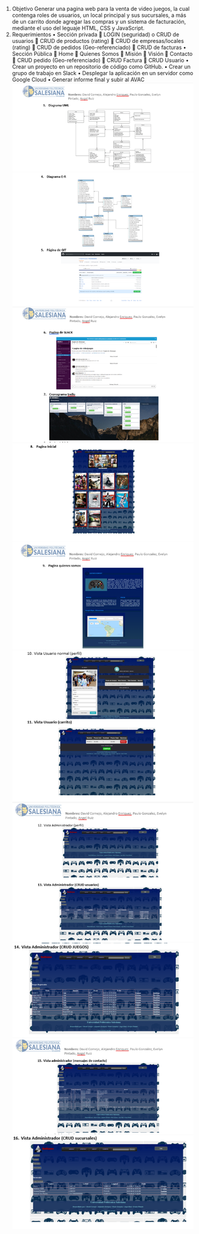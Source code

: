 1.	Objetivo
Generar una pagina web para la venta de video juegos, la cual contenga roles de usuarios, un local principal y sus sucursales, a más de un carrito donde agregar las compras y un sistema de facturación, mediante el uso del leguaje HTML, CSS y JavaScript.
2.	Requerimientos 
      •	Sección privada 
          	 LOGIN (seguridad) o CRUD de usuarios 
          	 CRUD de productos (rating) 
          	CRUD de empresas/locales (rating) 
          	CRUD de pedidos (Geo-referenciado)
          	 CRUD de facturas
      •	Sección Pública
          	Home
          	Quienes Somos
          	Misión
          	Visión
          	Contacto
          	CRUD pedido (Geo-referenciado) 
          	CRUD Factura 
          	CRUD Usuario
      •	Crear un proyecto en un repositorio de código como GitHub.
      •	Crear un grupo de trabajo en Slack 
      •	Desplegar la aplicación en un servidor como Google Cloud 
      •	Generar informe final y subir al AVAC
![1](https://github.com/AlejoEnriquez2/PracticaExamen/blob/master/capturas/1.PNG)
![1](https://github.com/AlejoEnriquez2/PracticaExamen/blob/master/capturas/2.PNG)
![1](https://github.com/AlejoEnriquez2/PracticaExamen/blob/master/capturas/3.PNG)
![1](https://github.com/AlejoEnriquez2/PracticaExamen/blob/master/capturas/4.PNG)
![1](https://github.com/AlejoEnriquez2/PracticaExamen/blob/master/capturas/5.PNG)
![1](https://github.com/AlejoEnriquez2/PracticaExamen/blob/master/capturas/6.PNG)
![1](https://github.com/AlejoEnriquez2/PracticaExamen/blob/master/capturas/7.PNG)
![1](https://github.com/AlejoEnriquez2/PracticaExamen/blob/master/capturas/8.PNG)
![1](https://github.com/AlejoEnriquez2/PracticaExamen/blob/master/capturas/9.PNG)
![1](https://github.com/AlejoEnriquez2/PracticaExamen/blob/master/capturas/10.PNG)
